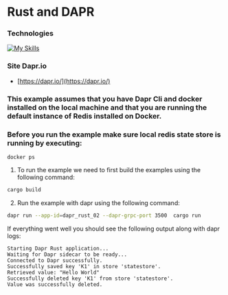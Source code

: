 # Rust and DAPR

### Technologies
[![My Skills](https://skillicons.dev/icons?i=rust,redis,dapr)](https://skillicons.dev)

### Site Dapr.io
- [https://dapr.io/](https://dapr.io/)


### This example assumes that you have Dapr Cli and docker installed on the local machine and that you are running the default instance of Redis installed on Docker.

### Before you run the example make sure local redis state store is running by executing:
```
docker ps
```

1. To run the example we need to first build the examples using the following command:


```bash
cargo build 
```

<!-- END_STEP -->

2. Run the example with dapr using the following command:


```bash
dapr run --app-id=dapr_rust_02 --dapr-grpc-port 3500  cargo run
```

<!-- END_STEP -->

If everything went well you should see the following output along with dapr logs:
```
Starting Dapr Rust application...
Waiting for Dapr sidecar to be ready...
Connected to Dapr successfully.
Successfully saved key 'K1' in store 'statestore'.
Retrieved value: "Hello World"
Successfully deleted key 'K1' from store 'statestore'.
Value was successfully deleted.
```

